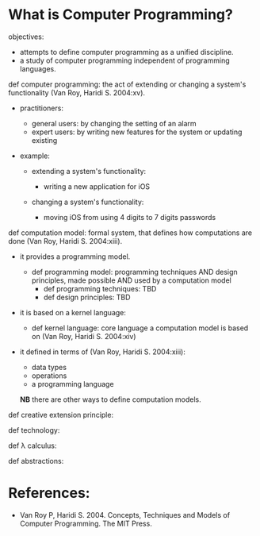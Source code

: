 # What is Computer Programming?
objectives:
- attempts to define computer programming as a unified discipline.
- a study of computer programming independent of programming languages.

def computer programming: the act of extending or
                    changing a system's functionality (Van Roy, Haridi S. 2004:xv).
- practitioners:
   - general users: by changing the setting of an alarm
   - expert users: by writing new features for the system or updating existing

- example:
   - extending a system's functionality:
      - writing a new application for iOS

   - changing a system's functionality:
      - moving iOS from using 4 digits to 7 digits passwords

def computation model: formal system, that defines how computations are done (Van Roy, Haridi S. 2004:xiii).
- it provides a programming model.
   - def programming model: programming techniques AND design principles,
                              made possible AND used by a computation model
      - def programming techniques: TBD
      - def design principles: TBD 

- it is based on a kernel language:
   - def kernel language: core language a computation model is based on (Van Roy, Haridi S. 2004:xiv)

- it defined in terms of (Van Roy, Haridi S. 2004:xiii):
   - data types
   - operations
   - a programming language 
   
   **NB** there are other ways to define computation models.

def creative extension principle:

def technology:

def λ calculus:

def abstractions:



# References:
- Van Roy P, Haridi S. 2004. Concepts, Techniques and Models of Computer Programming. The MIT Press.

